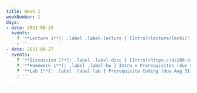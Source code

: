 ```yaml
---
title: Week 1
weekNumber: 1
days:
- date: 2021-08-26
  events:
    ? '**Lecture 1**{: .label .label-lecture } [Intro](lecture/lec01)'
    : ''
- date: 2021-08-27
  events:
    ? '**Discussion 1**{: .label .label-disc } [Intro](https://ds100.org/fa21/resources/assets/disc/disc01.pdf)'
    ? '**Homework 1**{: .label .label-hw } Intro + Prerequisites (due Sept 2)'
    ? '**Lab 1**{: .label .label-lab } Prerequisite Coding (due Aug 31)'
    : ''

---
```

<!-- [Intro + Prerequisites](https://ds100.org/fa21/resources/assets/hw/hw1.pdf)' -->
<!-- [Prerequisite Coding](https://data100.datahub.berkeley.edu/hub/user-redirect/git-pull?repo=https%3A%2F%2Fgithub.com%2FDS-100%2Ffa21&urlpath=lab%2Ftree%2Ffa21%2Flab%2Flab01%2F&branch=main) -->
